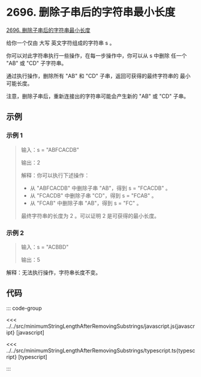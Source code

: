 # 2696. 删除子串后的字符串最小长度

[2696. 删除子串后的字符串最小长度](https://leetcode.cn/problems/minimum-string-length-after-removing-substrings/)

给你一个仅由 大写 英文字符组成的字符串 s 。

你可以对此字符串执行一些操作，在每一步操作中，你可以从 s 中删除 任一个 "AB" 或 "CD" 子字符串。

通过执行操作，删除所有 "AB" 和 "CD" 子串，返回可获得的最终字符串的 最小 可能长度。

注意，删除子串后，重新连接出的字符串可能会产生新的 "AB" 或 "CD" 子串。

## 示例

### 示例 1

> 输入：s = "ABFCACDB"
>
> 输出：2
>
> 解释：你可以执行下述操作：
>
> - 从 "ABFCACDB" 中删除子串 "AB"，得到 s = "FCACDB" 。
> - 从 "FCACDB" 中删除子串 "CD"，得到 s = "FCAB" 。
> - 从 "FCAB" 中删除子串 "AB"，得到 s = "FC" 。
>
> 最终字符串的长度为 2 。可以证明 2 是可获得的最小长度。

### 示例 2

> 输入：s = "ACBBD"
>
> 输出：5

解释：无法执行操作，字符串长度不变。

## 代码

::: code-group

<<< ../../src/minimumStringLengthAfterRemovingSubstrings/javascript.js{javascript} [javascript]

<<< ../../src/minimumStringLengthAfterRemovingSubstrings/typescript.ts{typescript} [typescript]

:::
